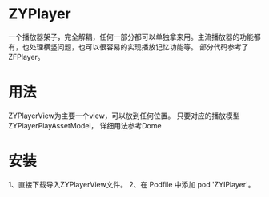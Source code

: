 # ZYPlayer
一个播放器架子，完全解耦，任何一部分都可以单独拿来用。主流播放器的功能都有，也处理横竖问题，也可以很容易的实现播放记忆功能等。
部分代码参考了ZFPlayer。


# 用法
ZYPlayerView为主要一个view，可以放到任何位置。
只要对应的播放模型ZYPlayerPlayAssetModel，
详细用法参考Dome

# 安装
1、直接下载导入ZYPlayerView文件。
2、在 Podfile 中添加 pod 'ZYIPlayer'。
